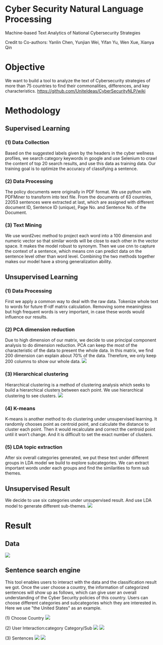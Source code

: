 # Cyber Security Natural Language Processing

Machine-based Text Analytics of National Cybersecurity Strategies

Credit to Co-authors: Yanlin Chen, Yunjian Wei, Yifan Yu, Wen Xue, Xianya Qin


# Objective
We want to build a tool to analyze the text of Cybersecurity strategies of more than 75 countries to find their commonalities, differences, and key characteristics.
https://github.com/UniteIdeas/CyberSecurityNLP/wiki

# Methodology
## Supervised Learning

### (1) Data Collection
Based on the suggested labels given by the headers in the cyber wellness profiles, we search category keywords in google and use Selenium to crawl the content of top 20 search results, and use this data as training data. Our training goal is to optimize the accuracy of classifying a sentence.

### (2) Data Processing

The policy documents were originally in PDF format. We use python with PDFMiner to transform into text file. From the documents of 63 countries,  22053 sentences were extracted at last, which are assigned with different document ID, Sentence ID (unique), Page No. and Sentence No. of the Document.

### (3) Text Mining

We use word2vec method to project each word into a 100 dimension and numeric vector so that similar words will be close to each other in the vector space. It makes the model robust to synonym. Then we use cnn to capture the context of a sentence, which means cnn can predict data on the sentence level other than word level. Combining the two methods together makes our model have a strong generalization ability.

## Unsupervised Learning
### (1) Data Processing

First we apply a common way to deal with the raw data. Tokenize whole text to words for future tf-idf matrix calculation. Removing some meaningless but high frequent words is very important, in case these words would influence our results.

### (2) PCA dimension reduction

Due to high dimension of our matrix, we decide to use principal component analysis to do dimension reduction. PCA can keep the most of the characteristic of the data to present the whole data. In this matrix, we find 200 dimension can explain about 70% of the data. Therefore, we only keep 200 columns to show our whole data.
![](https://github.com/Ychen463/Cyber/blob/master/Result%20Pic/PCA%203D%20plot.png?raw=true)

### (3) Hierarchical clustering

Hierarchical clustering is a method of clustering analysis which seeks to build a hierarchical clusters between each point. We use hierarchical clustering to see clusters.
![](https://github.com/Ychen463/Cyber/blob/master/Result%20Pic/Hierarchical%20Clustering.png?raw=true)

### (4) K-means

K-means is another method to do clustering under unsupervised learning. It randomly chooses point as centroid point, and calculate the distance to cluster each point. Then it would recalculate and correct the centroid point until it won’t change. And it is difficult to set the exact number of clusters.

### (5) LDA topic extraction

After six overall categories generated, we put these text under different groups in LDA model we build to explore subcategories. We can extract important words under each groups and find the similarities to form sub themes.  

## Unsupervised Result
We decide to use six categories under unsupervised result. And use LDA model to generate different sub-themes.
![](https://github.com/Ychen463/Cyber/blob/master/Result%20Pic/Result%20of%20Clustering.jpg?raw=true)
# Result
## Data 
![](https://github.com/Ychen463/Cyber/blob/master/Result%20Pic/Labeled%20Result%20Data.png?raw=true)

## Sentence search engine
This tool enables users to interact with the data and the classification result we got. Once the user choose a country, the information of categorized sentences will show up as follows, which can give user an overall understanding of the Cyber Security policies of this country. Users can choose different categories and subcategories which they are interested in. Here we use "the United States" as an example.


(1) Choose Country
![](https://github.com/Ychen463/Cyber/blob/master/Result%20Pic/User%20Interaction%20choose%20country.png?raw=true)

(2) User Interaction:category Category/Sub
![](https://github.com/Ychen463/Cyber/blob/master/Result%20Pic/User%20Interaction%20with%20selected%20Category.jpg?raw=true)
![](https://github.com/Ychen463/Cyber/blob/master/Result%20Pic/User%20Interaction%20with%20selected%20Sub-Category.jpg?raw=true)

(3) Sentences
![](https://github.com/Ychen463/Cyber/blob/master/Result%20Pic/Sentences%20of%20selected%20Category.png?raw=true)
![](https://github.com/Ychen463/Cyber/blob/master/Result%20Pic/Sentences%20of%20seleted%20Sub-category.png?raw=true)



